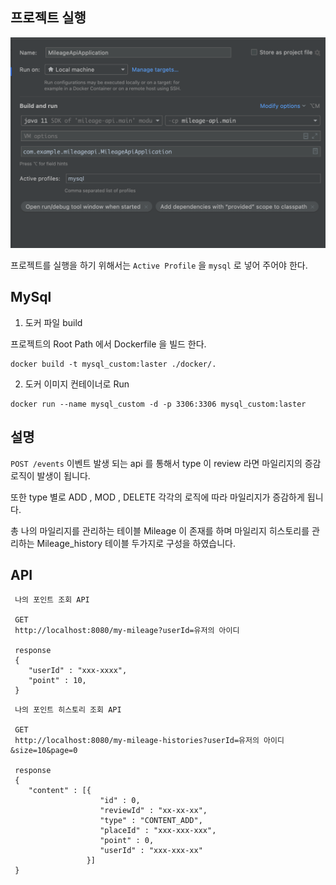 ## 프로젝트 실행

![](post/1.png)

프로젝트를 실행을 하기 위해서는 `Active Profile` 을 `mysql` 로 넣어 주어야 한다.

## MySql

1. 도커 파일 build

프로젝트의 Root Path 에서 Dockerfile 을 빌드 한다.

```
docker build -t mysql_custom:laster ./docker/.
```

2. 도커 이미지 컨테이너로 Run

```
docker run --name mysql_custom -d -p 3306:3306 mysql_custom:laster
```

## 설명

`POST /events` 이벤트 발생 되는 api 를 통해서 type 이 review 라면 마일리지의 증감 로직이 발생이 됩니다.

또한 type 별로 ADD , MOD , DELETE 각각의 로직에 따라 마일리지가 증감하게 됩니다.

총 나의 마일리지를 관리하는 테이블 Mileage 이 존재를 하며 마일리지 히스토리를 관리하는 Mileage_history 테이블 두가지로 구성을 하였습니다.

## API

```
 나의 포인트 조회 API

 GET
 http://localhost:8080/my-mileage?userId=유저의 아이디
 
 response 
 {
    "userId" : "xxx-xxxx",
    "point" : 10,
 }
```

```
 나의 포인트 히스토리 조회 API

 GET
 http://localhost:8080/my-mileage-histories?userId=유저의 아이디&size=10&page=0
 
 response 
 {
    "content" : [{
                    "id" : 0,
                    "reviewId" : "xx-xx-xx",
                    "type" : "CONTENT_ADD",
                    "placeId" : "xxx-xxx-xxx",
                    "point" : 0,
                    "userId" : "xxx-xxx-xx"
                 }]
 }
```
